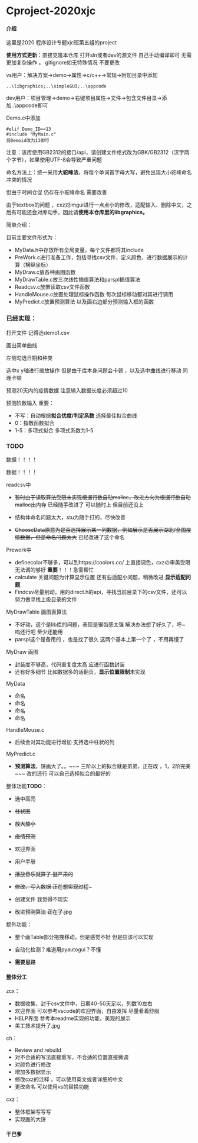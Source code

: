 # Cproject-2020xjc

#### 介绍
这里是2020 程序设计专题xjc班第五组的project



**使用方式更新**：直接克隆本仓库  打开sln或者dev的源文件 自己手动编译即可 无需更加复杂操作 。  gitignore如无特殊情况 不要更改 

 vs用户：解决方案->demo->属性->c/c++->常规->附加目录中添加

~~~
..\libgraphics;..\simpleGUI;..\appcode
~~~



dev用户：项目管理->demo->右键项目属性->文件->包含文件目录->添加..\appcode即可



Demo.c中添加

~~~
#elif Demo_ID==13
#include "MyMain.c"
将Demoid改为13即可
~~~



注意：该库使用GB2312的接口/api，请创建文件格式改为GBK/GB2312（汉字两个字节），如果使用UTF-8会导致严重问题



命名方法上：统一采用**大驼峰法**，将每个单词首字母大写，避免出现大小驼峰命名冲突的情况

但由于时间仓促  仍存在小驼峰命名  需要改善



由于textbox的问题 ，cxz对imgui进行一点点小的修改，适配输入、删除中文，之后有可能还会对库动手，因此请**使用本仓库里的libgraphics。**



简单介绍：

目前主要文件形式为：

- MyData.h中存放所有全局变量，每个文件都将其include
- PreWork.c进行准备工作，包括寻找csv文件，定义颜色，进行数据展示的计算（横纵坐标）
- MyDraw.c放各种画图函数
- MyDrawTable.c放三次线性插值算法和parspl插值算法
- Readcsv.c放置读取csv文件函数
- HandleMouse.c放置处理鼠标操作函数  每次鼠标移动都对其进行调用
- MyPredict.c放置预测算法  以及画右边部分预测输入框的函数



### 已经实现：

打开文件   记得选demo1.csv

画出简单曲线

左侧勾选日期和种类

选中x y轴进行缩放操作  但是由于库本身问题会卡顿  ，以及选中曲线进行移动 同理卡顿

预测20天内的疫情数据      注意输入数据长度必须超过10

预测阶数输入   重要：

- 不写：自动根据**拟合优度/判定系数** 选择最佳拟合曲线
- 0：指数函数拟合
- 1-5：多项式拟合  多项式系数为1-5







### TODO



数据！！！！

数据！！！！



readcsv中

- ~~暂时由于读取算法受限未实现根据行数自动malloc，改进方向为根据行数自动malloc出内存~~  已经随手改进了  可以随时上 但目前还没上

- 结构体命名问题太大，stu为随手打的，尽快改善
- ~~ChooseData原意为是否选择展示某一列数据，例如展示是否展示湖北/全国疫情数据，但是命名问题太大~~  已经改进了这个命名





Prework中

- definecolor不够多，可以到https://coolors.co/  上直接调色，cxzの审美受限无法调的够好  **重要**！！！急需帮忙
- calculate 关键问题为计算显示位置  还有些适配小问题，稍微改进 **显示适配问题**
- Findcsv尽量别动，用的direct.h的api，寻找当前目录下的csv文件，还可以努力做寻找上级目录的文件



MyDrawTable 画图表算法

- 不好动，这个是lib库的问题，表现是锯齿感太强   解决办法想了好久了，呼~  呜还行吧 至少还能用
- parspl这个是备用的 ，也是找了很久   这两个基本上第一个了 ，不用再懂了



MyDraw 画图

- 封装度不够高，代码重复度太高 应进行函数封装
- 还有好多细节  比如数据多的话翻页，**显示位置限制**未实现



MyData

- 命名  
- 命名
- 命名
- 命名



HandleMouse.c

- 后续会对其功能进行增加  支持选中柱状的列



MyPredict.c

- **预测算法**，饼画大了。。~~~ 三阶以上的拟合就是弟弟，正在改  ，1，2阶完美~~~ 改的还行  可以自己选择拟合的最好的





整体功能**TODO**：

- ~~选中高亮~~

- ~~柱状图~~

- ~~放大放小~~

- ~~疫情预测~~

- 欢迎界面

- 用户手册

- ~~播放音乐就算了  挺严肃的~~

- ~~修改、写入数据 正在想实现过程~~~  

- 创建文件 我觉得不现实 

- ~~改进预测算法  正在了.jpg~~

  

额外功能：

- 整个画Table部分拖拽移动，但是感觉不好 但是应该可以实现

-  自动化检测？难道用pyautogui？不懂

- **需要思路**

  

#### 整体分工



zcx：

- 数据收集，封于csv文件中，日期40-50天足以，列数10左右  
- 欢迎界面   可以参考vscode的欢迎界面，自由发挥 尽量看着舒服   
- HELP界面   参考本readme实现的功能，美观的展示 
- 美工技术提升了.jpg  

ch：

- Review and rebuild
- 对不合适的写法直接重写，不合适的位置直接微调
- 对颜色进行修改
- 增加多数据显示
- 修改cxz的注释 ，可以使用英文或者详细的中文
- 更改命名  可以使用vs的替换功能

cxz：

- 整体框架写写写
- 实现画的大饼





#### 干巴爹